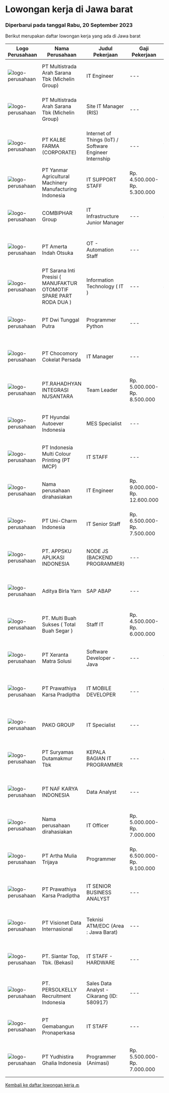 
  # Lowongan kerja di Jawa barat

  ### Diperbarui pada tanggal Rabu, 20 September 2023

  Berikut merupakan daftar lowongan kerja yang ada di Jawa barat

  |Logo Perusahaan | Nama Perusahaan | Judul Pekerjaan | Gaji Pekerjaan | Lokasi | Deskripsi | Tanggal diunggah | Pranala |
  | -------------- | --------------- | --------------- | --------- | --------- | -------------- | ------- | ----------- |
  |![logo-perusahaan](https://image-service-cdn.seek.com.au/3410b7721c4e1d9cc2f232a477f7e619c4c6ecae/ee4dce1061f3f616224767ad58cb2fc751b8d2dc)|PT Multistrada Arah Sarana Tbk (Michelin Group)|IT Engineer|---|Cikarang|MISSION:Maintain and supervise operations of the infrastructure and equipment of the site, participate in implementations or evolutions of...|Selasa, 19 September 2023|https://www.jobstreet.co.id/id/job/it-engineer-4473731?token=0~a5f8e8f0-341c-4b27-9c15-12251f3d9c34&sectionRank=1&jobId=jobstreet-id-job-4473731|
|![logo-perusahaan](https://image-service-cdn.seek.com.au/c63def6c0b39f52405051b63aabc2572a93dcdd5/ee4dce1061f3f616224767ad58cb2fc751b8d2dc)|PT Multistrada Arah Sarana Tbk (Michelin Group)|Site IT Manager (RIS)|---|Cikarang|MISSION:Manage the availability, the technical performance of IS functions allocated to a site (server, network, server room, PC, applications,...|Selasa, 19 September 2023|https://www.jobstreet.co.id/id/job/site-it-manager-ris-4473724?token=0~a5f8e8f0-341c-4b27-9c15-12251f3d9c34&sectionRank=2&jobId=jobstreet-id-job-4473724|
|![logo-perusahaan](https://image-service-cdn.seek.com.au/4a9e609a337946c3c283a4bc58e072c39cab6926/ee4dce1061f3f616224767ad58cb2fc751b8d2dc)|PT KALBE FARMA (CORPORATE)|Internet of Things (IoT) / Software Engineer Internship|---|Jakarta Pusat|Requirements: Final semester undergraduate/master students Majoring in Computer Engineering / Electrical Engineering / Mechatronics (Teknik...|Senin, 18 September 2023|https://www.jobstreet.co.id/id/job/internet-of-things-iot-software-engineer-internship-4473023?token=0~a5f8e8f0-341c-4b27-9c15-12251f3d9c34&sectionRank=3&jobId=jobstreet-id-job-4473023|
|![logo-perusahaan](https://image-service-cdn.seek.com.au/f40ca93ea3b3db5732bcf856f37bf0e21211d904/ee4dce1061f3f616224767ad58cb2fc751b8d2dc)|PT Yanmar Agricultural Machinery Manufacturing Indonesia|IT SUPPORT STAFF|Rp. 4.500.000-Rp. 5.300.000|Depok|·    Minimum Graduate from Vocational High School/ SMK or Bachelor Degree, majoring computer software;·    Computer skills, software &amp; Hardware is...|Selasa, 19 September 2023|https://www.jobstreet.co.id/id/job/it-support-staff-4473709?token=0~a5f8e8f0-341c-4b27-9c15-12251f3d9c34&sectionRank=4&jobId=jobstreet-id-job-4473709|
|![logo-perusahaan](https://image-service-cdn.seek.com.au/a075fbb3deb0dc6f37c3d7b124968dd746422cc6/ee4dce1061f3f616224767ad58cb2fc751b8d2dc)|COMBIPHAR Group|IT Infrastructure Junior Manager|---|Jawa Barat|Minimal Persyaratan: Minimal S1 Sistem Informasi/Teknik Informatika. Memiliki pengalaman sebagai IT Infrastruktur Senior Supervisor di perusahaan...|Senin, 18 September 2023|https://www.jobstreet.co.id/id/job/it-infrastructure-junior-manager-4473165?token=0~a5f8e8f0-341c-4b27-9c15-12251f3d9c34&sectionRank=5&jobId=jobstreet-id-job-4473165|
|![logo-perusahaan](https://image-service-cdn.seek.com.au/3d0e6a97e5fee341b5e3bed11bbf40fe81a64afe/ee4dce1061f3f616224767ad58cb2fc751b8d2dc)|PT Amerta Indah Otsuka|OT - Automation Staff|---|Sukabumi|Job Requirements: Min. D3 in Information Technology / Computer Engineering / similar field Min. 1 year relevant experience Skilled as Full Stack...|Senin, 18 September 2023|https://www.jobstreet.co.id/id/job/ot-automation-staff-4473349?token=0~a5f8e8f0-341c-4b27-9c15-12251f3d9c34&sectionRank=6&jobId=jobstreet-id-job-4473349|
|![logo-perusahaan](https://image-service-cdn.seek.com.au/02bed1bfdccd55b7b38c73f4daf5331f20dbb9ae/ee4dce1061f3f616224767ad58cb2fc751b8d2dc)|PT Sarana Inti Presisi ( MANUFAKTUR OTOMOTIF SPARE PART RODA DUA )|Information Technology ( IT )|---|Jawa Barat|Saat ini Kami Membutuhkan untuk Posisi IT di Perusahaan Kami. Adapun untuk Posisi Tersebut Kandidat di Harapkan mempunyai Requirements Sebagai Berikut...|Sabtu, 16 September 2023|https://www.jobstreet.co.id/id/job/information-technology-it-4471843?token=0~a5f8e8f0-341c-4b27-9c15-12251f3d9c34&sectionRank=7&jobId=jobstreet-id-job-4471843|
|![logo-perusahaan](https://image-service-cdn.seek.com.au/659ba97adf7218b6426ff57b22623f34f5d03ce2/ee4dce1061f3f616224767ad58cb2fc751b8d2dc)|PT Dwi Tunggal Putra|Programmer Python|---|Depok|Tanggung Jawab : Membuat / Mendevelop Aplikasi pada perusahaan. Mengintegrasikan Aplikasi yang di develop dengan Backend / Frontend atau dengan...|Selasa, 19 September 2023|https://www.jobstreet.co.id/id/job/programmer-python-4474701?token=0~a5f8e8f0-341c-4b27-9c15-12251f3d9c34&sectionRank=8&jobId=jobstreet-id-job-4474701|
|![logo-perusahaan](https://image-service-cdn.seek.com.au/bffdbb6b18f778566bf019973562530ce06fd691/ee4dce1061f3f616224767ad58cb2fc751b8d2dc)|PT Chocomory Cokelat Persada|IT Manager|---|Bogor|Job Description : Bertanggung jawabb untuk instalasi, Evaluasi, dan peningkatan terhadap tiga objek utama yaitu Komputer, Software, dan Networking....|Rabu, 13 September 2023|https://www.jobstreet.co.id/id/job/it-manager-4468309?token=0~a5f8e8f0-341c-4b27-9c15-12251f3d9c34&sectionRank=9&jobId=jobstreet-id-job-4468309|
|![logo-perusahaan](https://image-service-cdn.seek.com.au/875d26ba7e596fea993a1c10d886e166eceee80c/ee4dce1061f3f616224767ad58cb2fc751b8d2dc)|PT.RAHADHYAN INTEGRASI NUSANTARA|Team Leader|Rp. 5.000.000-Rp. 8.500.000|Bandung|Mengidentifikasi tujuan proyek, batasan, dan sumber daya yang diperlukan.Mengarahkan tim dalam mencapai target dan mengatasi tantangan.Memantau...|Senin, 18 September 2023|https://www.jobstreet.co.id/id/job/team-leader-4472127?token=0~a5f8e8f0-341c-4b27-9c15-12251f3d9c34&sectionRank=10&jobId=jobstreet-id-job-4472127|
|![logo-perusahaan](https://image-service-cdn.seek.com.au/6b27c1b5e1627dbb544ef316ebb60f2e612d82bc/ee4dce1061f3f616224767ad58cb2fc751b8d2dc)|PT Hyundai Autoever Indonesia|MES Specialist|---|Cikarang|Purpose of Position To Maintain, Daily Support, User Assist of (Manufacture Execution System) and IQIS (Integrated Quality Information System). To...|Senin, 18 September 2023|https://www.jobstreet.co.id/id/job/mes-specialist-4473003?token=0~a5f8e8f0-341c-4b27-9c15-12251f3d9c34&sectionRank=11&jobId=jobstreet-id-job-4473003|
|![logo-perusahaan](https://image-service-cdn.seek.com.au/70294b6445f466b423ab7d9751002bfdd4afc29e/ee4dce1061f3f616224767ad58cb2fc751b8d2dc)|PT Indonesia Multi Colour Printing (PT IMCP)|IT STAFF|---|Cileungsi|We are expand our IT Team to support our operational activities with open these 2 position: IT Staff (Mobile Programmer based) .IT Hardware General...|Jumat, 15 September 2023|https://www.jobstreet.co.id/id/job/it-staff-4470415?token=0~a5f8e8f0-341c-4b27-9c15-12251f3d9c34&sectionRank=12&jobId=jobstreet-id-job-4470415|
|![logo-perusahaan](https://i.ibb.co/sqvTCh9/112815900-stock-vector-no-image-available-icon-flat-vector.webp)|Nama perusahaan dirahasiakan|IT Engineer|Rp. 9.000.000-Rp. 12.600.000|Cikarang|Your profile: Bachelor in IT 5 year of working experience in manufacturing company. Experience as programmer for manufacturing purpose. Fluent in...|Jumat, 15 September 2023|https://www.jobstreet.co.id/id/job/it-engineer-4470774?token=0~a5f8e8f0-341c-4b27-9c15-12251f3d9c34&sectionRank=13&jobId=jobstreet-id-job-4470774|
|![logo-perusahaan](https://image-service-cdn.seek.com.au/5c84c03b3cb90181c5082fe69c51152b8afdff37/ee4dce1061f3f616224767ad58cb2fc751b8d2dc)|PT Uni-Charm Indonesia|IT Senior Staff|Rp. 6.500.000-Rp. 7.500.000|Karawang|Requirements:  Min Bachelor's Degree from Computer Science or Informatics Engineering Min 2-3 years work experience as an IT Good command in IT...|Jumat, 15 September 2023|https://www.jobstreet.co.id/id/job/it-senior-staff-4470922?token=0~a5f8e8f0-341c-4b27-9c15-12251f3d9c34&sectionRank=14&jobId=jobstreet-id-job-4470922|
|![logo-perusahaan](https://image-service-cdn.seek.com.au/1adf8ac8c7a6c3a08d24dea0443b806155e1e220/ee4dce1061f3f616224767ad58cb2fc751b8d2dc)|PT. APPSKU APLIKASI INDONESIA|NODE JS (BACKEND PROGRAMMER)|---|Cibinong|Design, develop and build scalable back-end infrastructure leveraging modern cloud platforms and technologies using Node.JS (Express JS &amp; Nest...|Selasa, 19 September 2023|https://www.jobstreet.co.id/id/job/node-js-backend-programmer-4473869?token=0~a5f8e8f0-341c-4b27-9c15-12251f3d9c34&sectionRank=15&jobId=jobstreet-id-job-4473869|
|![logo-perusahaan](https://image-service-cdn.seek.com.au/7028bceea4d9a3b6ab3b34304218a4189d9a223b/ee4dce1061f3f616224767ad58cb2fc751b8d2dc)|Aditya Birla Yarn|SAP ABAP|---|Purwakarta|Requirements:•Candidate must possess at least Bachelor's Degree in any Discipline•Required language(s): English•At least 1-2 Year(s) of working...|Senin, 18 September 2023|https://www.jobstreet.co.id/id/job/sap-abap-4472470?token=0~a5f8e8f0-341c-4b27-9c15-12251f3d9c34&sectionRank=16&jobId=jobstreet-id-job-4472470|
|![logo-perusahaan](https://image-service-cdn.seek.com.au/7e092803dea49cc0e3e59d6b406d7e451aa669c4/ee4dce1061f3f616224767ad58cb2fc751b8d2dc)|PT. Multi Buah Sukses ( Total Buah Segar )|Staff IT|Rp. 4.500.000-Rp. 6.000.000|Bekasi|Persyaratan: Diploma atau Sarjana dari universitas terkemuka (IPK minimal 3,00) Memiliki pengalaman yang relevan dengan peran ini akan menjadi...|Rabu, 13 September 2023|https://www.jobstreet.co.id/id/job/staff-it-4468998?token=0~a5f8e8f0-341c-4b27-9c15-12251f3d9c34&sectionRank=17&jobId=jobstreet-id-job-4468998|
|![logo-perusahaan](https://image-service-cdn.seek.com.au/ad04cc1d8553fab3cfd1a915a01526f774d667ff/ee4dce1061f3f616224767ad58cb2fc751b8d2dc)|PT  Xeranta Matra Solusi|Software Developer - Java|---|Jakarta Raya|Dibutuhkan Java Programmer yang menguasai pengembangan aplikasi ERP dan mobile dengan kualifikasi sebagai berikut:Keahlian :• Menguasai bahasa...|Selasa, 19 September 2023|https://www.jobstreet.co.id/id/job/software-developer-java-4473769?token=0~a5f8e8f0-341c-4b27-9c15-12251f3d9c34&sectionRank=18&jobId=jobstreet-id-job-4473769|
|![logo-perusahaan](https://image-service-cdn.seek.com.au/25f275779d2d36a25f086ac9b1c5b5be868683f6/ee4dce1061f3f616224767ad58cb2fc751b8d2dc)|PT Prawathiya Karsa Pradiptha|IT MOBILE DEVELOPER|---|Jakarta Raya|Candidate must be at least Diploma Degree or Bachelor Degree (Computer Science, Information Technology, Information Management)  At least 2 years...|Selasa, 19 September 2023|https://www.jobstreet.co.id/id/job/it-mobile-developer-4473703?token=0~a5f8e8f0-341c-4b27-9c15-12251f3d9c34&sectionRank=19&jobId=jobstreet-id-job-4473703|
|![logo-perusahaan](https://image-service-cdn.seek.com.au/16de4c66e4a50569973c56d8dd70d0931b57155d/ee4dce1061f3f616224767ad58cb2fc751b8d2dc)|PAKO GROUP|IT Specialist|---|Karawang|Job Description Develop applications, systems, and dashboard or create development in line with business needs. Explore new tools and technologies to...|Rabu, 13 September 2023|https://www.jobstreet.co.id/id/job/it-specialist-4468602?token=0~a5f8e8f0-341c-4b27-9c15-12251f3d9c34&sectionRank=20&jobId=jobstreet-id-job-4468602|
|![logo-perusahaan](https://image-service-cdn.seek.com.au/5578e99a030e77224250907640aa8e2a5c169bb4/ee4dce1061f3f616224767ad58cb2fc751b8d2dc)|PT Suryamas Dutamakmur Tbk|KEPALA BAGIAN IT PROGRAMMER|---|Jawa Barat|KUALIFIKASI : Usia maks. 42 Tahun  Pendidikan S1 / S2 Jurusan Teknik Informatika, Ilmu Komputer / Sistem informasi Memiliki pengalaman programming...|Kamis, 14 September 2023|https://www.jobstreet.co.id/id/job/kepala-bagian-it-programmer-4469939?token=0~a5f8e8f0-341c-4b27-9c15-12251f3d9c34&sectionRank=21&jobId=jobstreet-id-job-4469939|
|![logo-perusahaan](https://image-service-cdn.seek.com.au/06fec50cc5b8d306a2646dd388ba8978c43b1737/ee4dce1061f3f616224767ad58cb2fc751b8d2dc)|PT NAF KARYA INDONESIA|Data Analyst|---|Bandung|Kualifikasi: Pendidikan Minimal S1 Statistik/Matematika/Komputer/Ekonomi/sederajat Memiliki pengalaman minimal 1 tahun Memiliki analisa tinggi...|Kamis, 14 September 2023|https://www.jobstreet.co.id/id/job/data-analyst-4470118?token=0~a5f8e8f0-341c-4b27-9c15-12251f3d9c34&sectionRank=22&jobId=jobstreet-id-job-4470118|
|![logo-perusahaan](https://i.ibb.co/sqvTCh9/112815900-stock-vector-no-image-available-icon-flat-vector.webp)|Nama perusahaan dirahasiakan|IT Officer|Rp. 5.000.000-Rp. 7.000.000|Depok|Deskripsi Pekerjaan : Melakukan instalasi, perawatan, pencegahan dan penyediaan dukungan harian untuk software dan hardware termasuk peralatan...|Selasa, 12 September 2023|https://www.jobstreet.co.id/id/job/it-officer-4466963?token=0~a5f8e8f0-341c-4b27-9c15-12251f3d9c34&sectionRank=23&jobId=jobstreet-id-job-4466963|
|![logo-perusahaan](https://image-service-cdn.seek.com.au/2abf327a93a1e5299bef2229675477630a636588/ee4dce1061f3f616224767ad58cb2fc751b8d2dc)|PT Artha Mulia Trijaya|Programmer|Rp. 6.500.000-Rp. 9.100.000|Bekasi|Responsibilities: Assess, design and concepting. Conduct consultation, demo, POC and Presentation. Daily activities as programmer. Support...|Jumat, 15 September 2023|https://www.jobstreet.co.id/id/job/programmer-4471365?token=0~a5f8e8f0-341c-4b27-9c15-12251f3d9c34&sectionRank=24&jobId=jobstreet-id-job-4471365|
|![logo-perusahaan](https://image-service-cdn.seek.com.au/25f275779d2d36a25f086ac9b1c5b5be868683f6/ee4dce1061f3f616224767ad58cb2fc751b8d2dc)|PT Prawathiya Karsa Pradiptha|IT SENIOR BUSINESS ANALYST|---|Bekasi|Gathering requirement from user / client Create Mock Up Design (Ex. Using Ms Visio, et cetera) Create flowchart of system (Ex. Using Ms. Visio, et...|Kamis, 14 September 2023|https://www.jobstreet.co.id/id/job/it-senior-business-analyst-4469192?token=0~a5f8e8f0-341c-4b27-9c15-12251f3d9c34&sectionRank=25&jobId=jobstreet-id-job-4469192|
|![logo-perusahaan](https://image-service-cdn.seek.com.au/84d23b3586ee4efd70ea62878095fcc6b1639e33/ee4dce1061f3f616224767ad58cb2fc751b8d2dc)|PT Visionet Data Internasional|Teknisi ATM/EDC (Area : Jawa Barat)|---|Bandung|*) Menangani kebutuhan pelanggan di lokasi pelanggan agar terpenuhi SLA yang telah ditentukan.*) Menganalisa problem/case dengan akurat untuk...|Rabu, 13 September 2023|https://www.jobstreet.co.id/id/job/teknisi-atm-edc-area-%3A-jawa-barat-4468018?token=0~a5f8e8f0-341c-4b27-9c15-12251f3d9c34&sectionRank=26&jobId=jobstreet-id-job-4468018|
|![logo-perusahaan](https://image-service-cdn.seek.com.au/981dc8998223478b8655e8a429be2aa8f21b6784/ee4dce1061f3f616224767ad58cb2fc751b8d2dc)|PT. Siantar Top, Tbk. (Bekasi)|IT STAFF - HARDWARE|---|Bekasi|Kualifikasi: Min. D3 / S1 Teknik Informatika, Teknologi Informasi, atau Ilmu Komputer. Usia 22 - 30 th. Memiliki pengalaman min. 2 tahun di bidang...|Senin, 11 September 2023|https://www.jobstreet.co.id/id/job/it-staff-hardware-4465575?token=0~a5f8e8f0-341c-4b27-9c15-12251f3d9c34&sectionRank=27&jobId=jobstreet-id-job-4465575|
|![logo-perusahaan](https://image-service-cdn.seek.com.au/a778cc2d537d275f0abc3d64068f14c4c640057e/ee4dce1061f3f616224767ad58cb2fc751b8d2dc)|PT. PERSOLKELLY Recruitment Indonesia|Sales Data Analyst - Cikarang (ID: 580917)|---|Cikarang|Requirements. Age 22-30 years old Diploma or bachelor’s degree Minimum 2 years’ experience Independent, able to work in a team and highly motivated...|Kamis, 14 September 2023|https://www.jobstreet.co.id/id/job/sales-data-analyst-cikarang-id%3A-580917-4470302?token=0~a5f8e8f0-341c-4b27-9c15-12251f3d9c34&sectionRank=28&jobId=jobstreet-id-job-4470302|
|![logo-perusahaan](https://image-service-cdn.seek.com.au/a31bf92fe21487e0499005cefafe3576223bb268/ee4dce1061f3f616224767ad58cb2fc751b8d2dc)|PT Gemabangun Pronaperkasa|IT STAFF|---|Cikarang|Tugas dan tanggung jawab : Bertanggung jawab terhadap instalasi, evaluasi, pengecekan dan perawatan hardware dan jaringan pada computer yang digunakan...|Minggu, 10 September 2023|https://www.jobstreet.co.id/id/job/it-staff-4464173?token=0~a5f8e8f0-341c-4b27-9c15-12251f3d9c34&sectionRank=29&jobId=jobstreet-id-job-4464173|
|![logo-perusahaan](https://image-service-cdn.seek.com.au/c3c05911e943005abe7b64d3875592b9672f9e77/ee4dce1061f3f616224767ad58cb2fc751b8d2dc)|PT Yudhistira Ghalia Indonesia|Programmer (Animasi)|Rp. 5.500.000-Rp. 7.000.000|Bogor|Sebuah penerbit buku sekolah swasta nasional membutuhkan : Programmer (Animasi)Kriteria : S1 dari jurusan informatika/komputer Mahir dengan bahasa...|Kamis, 14 September 2023|https://www.jobstreet.co.id/id/job/programmer-animasi-4470079?token=0~a5f8e8f0-341c-4b27-9c15-12251f3d9c34&sectionRank=30&jobId=jobstreet-id-job-4470079|


  [Kembali ke daftar lowongan kerja 🔙](../README.md#daftar-lowongan-kerja)
  